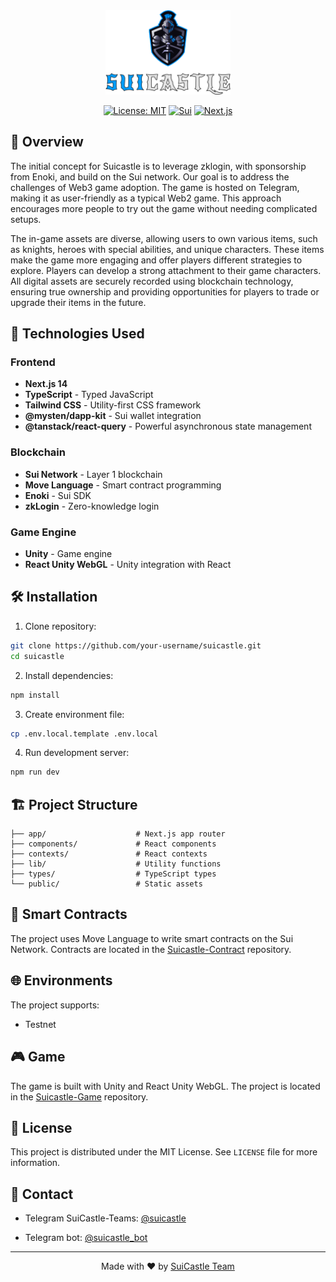 <div align="center">
  <img src="../assets/Suicastle/logo.png" alt="SuiCastle Logo" width="200"/>
  
  [![License: MIT](https://img.shields.io/badge/License-MIT-yellow.svg)](https://opensource.org/licenses/MIT)
  [![Sui](https://img.shields.io/badge/Sui-Network-blue)](https://sui.io/)
  [![Next.js](https://img.shields.io/badge/Next.js-14-black)](https://nextjs.org/)
</div>

## 📝 Overview

The initial concept for Suicastle is to leverage zklogin, with sponsorship from Enoki, and build on the Sui network. Our goal is to address the challenges of Web3 game adoption. The game is hosted on Telegram, making it as user-friendly as a typical Web2 game. This approach encourages more people to try out the game without needing complicated setups.

The in-game assets are diverse, allowing users to own various items, such as knights, heroes with special abilities, and unique characters. These items make the game more engaging and offer players different strategies to explore. Players can develop a strong attachment to their game characters. All digital assets are securely recorded using blockchain technology, ensuring true ownership and providing opportunities for players to trade or upgrade their items in the future.

## 🚀 Technologies Used

### Frontend

- **Next.js 14** 
- **TypeScript** - Typed JavaScript
- **Tailwind CSS** - Utility-first CSS framework
- **@mysten/dapp-kit** - Sui wallet integration
- **@tanstack/react-query** - Powerful asynchronous state management

### Blockchain

- **Sui Network** - Layer 1 blockchain
- **Move Language** - Smart contract programming
- **Enoki** - Sui SDK
- **zkLogin** - Zero-knowledge login

### Game Engine

- **Unity** - Game engine
- **React Unity WebGL** - Unity integration with React

## 🛠 Installation

1. Clone repository:

```bash
git clone https://github.com/your-username/suicastle.git
cd suicastle
```

2. Install dependencies:

```bash
npm install
```

3. Create environment file:

```bash
cp .env.local.template .env.local
```

4. Run development server:

```bash
npm run dev
```

## 🏗 Project Structure

```
├── app/                    # Next.js app router
├── components/             # React components
├── contexts/               # React contexts
├── lib/                    # Utility functions
├── types/                  # TypeScript types
└── public/                 # Static assets
```

## 🔐 Smart Contracts

The project uses Move Language to write smart contracts on the Sui Network. Contracts are located in the [Suicastle-Contract](https://github.com/phapdev/Suicastle-Contract) repository.

## 🌐 Environments

The project supports:

- Testnet

## 🎮 Game
The game is built with Unity and React Unity WebGL. The project is located in the [Suicastle-Game](https://github.com/orp1205/Sui-CastleUnity) repository.

## 📄 License

This project is distributed under the MIT License. See `LICENSE` file for more information.

## 🤝 Contact

- Telegram SuiCastle-Teams: [@suicastle](https://t.me/+ecU5JlgcojxkOWQ1)

- Telegram bot: [@suicastle_bot](http://t.me/SuiCastle_bot)

---

<div align="center">
  Made with ❤️ by 
  <a href="https://t.me/+ecU5JlgcojxkOWQ1">SuiCastle Team</a>
</div>
